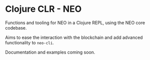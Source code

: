 # Clojure CLR - NEO

Functions and tooling for NEO in a Clojure REPL, using the NEO core codebase.

Aims to ease the interaction with the blockchain and add advanced functionality to `neo-cli`.

Documentation and examples coming soon.
